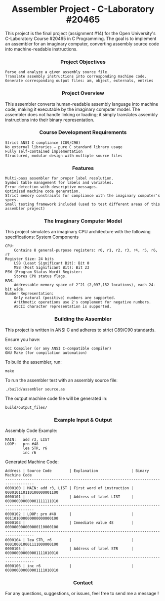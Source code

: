 # <div align="center">Assembler Project - C-Laboratory #20465 </div>

This project is the final project (assignment #14) for the Open University's C-Laboratory Course #20465 in C Programming. 
The goal is to implement an assembler for an imaginary computer, converting assembly source code into machine-readable instructions.

### <div align="center"> Project Objectives </div>

    Parse and analyze a given assembly source file.
    Translate assembly instructions into corresponding machine code.
    Generate corresponding output files: am, object, externals, entries 

### <div align="center">Project Overview</div>

This assembler converts human-readable assembly language into machine code, making it executable by the imaginary computer model. 
The assembler does not handle linking or loading; it simply translates assembly instructions into their binary representation.


### <div align="center"> Course Development Requirements </div>


    Strict ANSI C compliance (C89/C90)
    No external libraries – pure C standard library usage
    Fully self-contained implementation
    Structured, modular design with multiple source files

### <div align="center">Features </div>

    Multi-pass assembler for proper label resolution.
    Symbol table management for labels and variables.
    Error detection with descriptive messages.
    Optimized machine code generation.
    Strict memory constraints for compliance with the imaginary computer's specs.
    Small testing framework included (used to test different areas of this assembler project) 

### <div align="center">The Imaginary Computer Model </div>

This project simulates an imaginary CPU architecture with the following specifications:
System Components

    CPU: 
        Contains 8 general-purpose registers: r0, r1, r2, r3, r4, r5, r6, r7
    Register Size: 24 bits
        LSB (Least Significant Bit): Bit 0
        MSB (Most Significant Bit): Bit 23
    PSW (Program Status Word) Register: 
        Stores CPU status flags.
    RAM: 
        Addressable memory space of 2^21 (2,097,152 locations), each 24-bit wide.
    Number Representation:
        Only natural (positive) numbers are supported.
        Arithmetic operations use 2's complement for negative numbers.
        ASCII character representation is supported.


### <div align="center"> Building the Assembler </div>

This project is written in ANSI C and adheres to strict C89/C90 standards.

Ensure you have:

    GCC Compiler (or any ANSI C-compatible compiler)
    GNU Make (for compilation automation)

To build the assembler, run:

    make

To run the assembler test with an assembly source file:

    ./build/assembler source.as

The output machine code file will be generated in:  
    
    build/output_files/

### <div align="center"> Example Input & Output </div>
Assembly Code Example:

    MAIN:   add r3, LIST
    LOOP:   prn #48
            lea STR, r6
            inc r6

Generated Machine Code:

    Address | Source Code        | Explanation               | Binary Machine Code
    -----------------------------------------------------------------------------------
    0000100 | MAIN: add r3, LIST | First word of instruction | 000010110110100000001100
    0000101 |                    | Address of label LIST     | 000000000000001111111010
    -----------------------------------------------------------------------------------
    0000102 | LOOP: prn #48      |                           | 001101000000000000000100
    0000103 |                    | Immediate value 48        | 000000000000000110000100
    -----------------------------------------------------------------------------------
    0000104 | lea STR, r6        |                           | 000100010001111000000100
    0000105 |                    | Address of label STR      | 000000000000001111010010
    -----------------------------------------------------------------------------------
    0000106 | inc r6             |                           | 000000000000001111010010



### <div align="center"> Contact </div>
For any questions, suggestions, or issues, feel free to send me a message !
